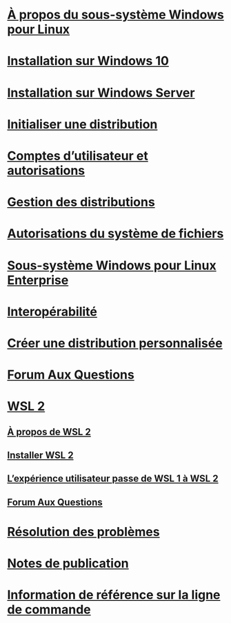 # [À propos du sous-système Windows pour Linux](./about.md)
# [Installation sur Windows 10](./install-win10.md)
# [Installation sur Windows Server](./install-on-server.md)
# [Initialiser une distribution](./initialize-distro.md)
# [Comptes d’utilisateur et autorisations](./user-support.md)
# [Gestion des distributions](./wsl-config.md)
# [Autorisations du système de fichiers](./file-permissions.md)
# [Sous-système Windows pour Linux Enterprise](./enterprise.md)
# [Interopérabilité](./interop.md)
# [Créer une distribution personnalisée](./build-custom-distro.md)
# [Forum Aux Questions](./faq.md)
# [WSL 2](./wsl2-index.md)
## [À propos de WSL 2](./wsl2-about.md)
## [Installer WSL 2](./wsl2-install.md)
## [L’expérience utilisateur passe de WSL 1 à WSL 2](./wsl2-ux-changes.md)
## [Forum Aux Questions](./wsl2-faq.md)

# [Résolution des problèmes](./troubleshooting.md)
# [Notes de publication](./release-notes.md)
# [Information de référence sur la ligne de commande](./reference.md)
